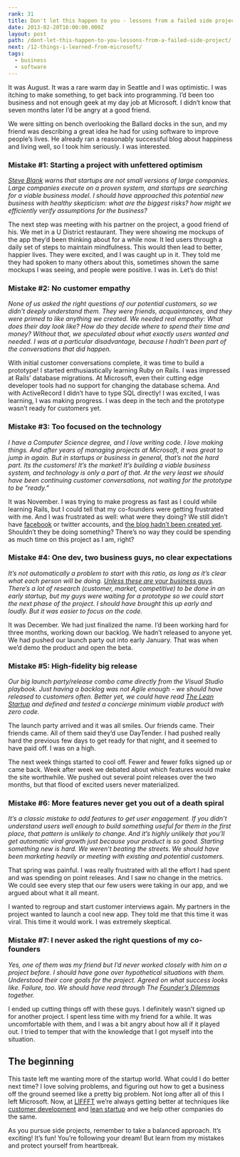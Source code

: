 ```yaml
---
rank: 31
title: Don't let this happen to you - lessons from a failed side project
date: 2013-02-20T16:00:00.000Z
layout: post
path: /dont-let-this-happen-to-you-lessons-from-a-failed-side-project/
next: /12-things-i-learned-from-microsoft/
tags:
  - business
  - software
---
```


It was August. It was a rare warm day in Seattle and I was optimistic. I was itching to make something, to get back into programming. I’d been too business and not enough geek at my day job at Microsoft. I didn’t know that seven months later I’d be angry at a good friend.

<div class='fold'></div>

We were sitting on bench overlooking the Ballard docks in the sun, and my friend was describing a great idea he had for using software to improve people’s lives. He already ran a reasonably successful blog about happiness and living well, so I took him seriously. I was interested.

### Mistake #1: Starting a project with unfettered optimism

_[Steve Blank](http://steveblank.com/) warns that startups are not small versions of large companies. Large companies execute on a proven system, and startups are searching for a viable business model. I should have approached this potential new business with healthy skepticism: what are the biggest risks? how might we efficiently verify assumptions for the business?_


The next step was meeting with his partner on the project, a good friend of his. We met in a U District restaurant. They were showing me mockups of the app they’d been thinking about for a while now. It led users through a daily set of steps to maintain mindfulness. This would then lead to better, happier lives. They were excited, and I was caught up in it. They told me they had spoken to many others about this, sometimes shown the same mockups I was seeing, and people were positive. I was in. Let’s do this!

### Mistake #2: No customer empathy

_None of us asked the right questions of our potential customers, so we didn’t deeply understand them. They were friends, acquaintances, and they were primed to like anything we created. We needed real empathy: What does their day look like? How do they decide where to spend their time and money? Without that, we speculated about what exactly users wanted and needed. I was at a particular disadvantage, because I hadn’t been part of the conversations that did happen._


With initial customer conversations complete, it was time to build a prototype! I started enthusiastically learning Ruby on Rails. I was impressed at Rails’ database migrations. At Microsoft, even their cutting edge developer tools had no support for changing the database schema. And with ActiveRecord I didn’t have to type SQL directly! I was excited, I was learning, I was making progress. I was deep in the tech and the prototype wasn’t ready for customers yet.

### Mistake #3: Too focused on the technology

_I have a Computer Science degree, and I love writing code. I love making things. And after years of managing projects at Microsoft, it was great to jump in again. But in startups or business in general, that’s not the hard part. Its the customers! It’s the market! It’s building a viable business system, and technology is only a part of that. At the very least we should have been continuing customer conversations, not waiting for the prototype to be “ready.”_


It was November. I was trying to make progress as fast as I could while learning Rails, but I could tell that my co-founders were getting frustrated with me. And I was frustrated as well: what were they doing? We still didn’t have [facebook](https://www.facebook.com/pages/DayTender/171843729523381) or twitter accounts, and [the blog hadn’t been created yet](http://daytender.blogspot.com/). Shouldn’t they be doing something? There’s no way they could be spending as much time on this project as I am, right?

### Mistake #4: One dev, two business guys, no clear expectations

_It’s not automatically a problem to start with this ratio, as long as it’s clear what each person will be doing. [Unless these are your business guys](http://www.youtube.com/watch?v=LMmdl4VltD4). There’s a lot of research (customer, market, competitive) to be done in an early startup, but my guys were waiting for a prototype so we could start the next phase of the project. I should have brought this up early and loudly. But it was easier to focus on the code._


It was December. We had just finalized the name. I’d been working hard for three months, working down our backlog. We hadn’t released to anyone yet. We had pushed our launch party out into early January. That was when we’d demo the product and open the beta.

### Mistake #5: High-fidelity big release

_Our big launch party/release combo came directly from the Visual Studio playbook. Just having a backlog was not Agile enough - we should have released to customers often. Better yet, we could have read [The Lean Startup](http://theleanstartup.com/) and defined and tested a concierge minimum viable product with zero code._

The launch party arrived and it was all smiles. Our friends came. Their friends came. All of them said they’d use DayTender. I had pushed really hard the previous few days to get ready for that night, and it seemed to have paid off. I was on a high.

The next week things started to cool off. Fewer and fewer folks signed up or came back. Week after week we debated about which features would make the site worthwhile. We pushed out several point releases over the two months, but that flood of excited users never materialized.

### Mistake #6: More features never get you out of a death spiral

_It’s a classic mistake to add features to get user engagement. If you didn’t understand users well enough to build something useful for them in the first place, that pattern is unlikely to change. And it’s highly unlikely that you’ll get automatic viral growth just because your product is so good. Starting something new is hard. We weren’t beating the streets. We should have been marketing heavily or meeting with existing and potential customers._

That spring was painful. I was really frustrated with all the effort I had spent and was spending on point releases. And I saw no change in the metrics. We could see every step that our few users were taking in our app, and we argued about what it all meant.

I wanted to regroup and start customer interviews again. My partners in the project wanted to launch a cool new app. They told me that this time it was viral. This time it would work. I was extremely skeptical.

### Mistake #7: I never asked the right questions of my co-founders

_Yes, one of them was my friend but I’d never worked closely with him on a project before. I should have gone over hypothetical situations with them. Understood their core goals for the project. Agreed on what success looks like. Failure, too. We should have read through The [Founder’s Dilemmas](http://www.amazon.com/Founders-Dilemmas-Anticipating-Foundation-Entrepreneurship/dp/0691149135) together._

I ended up cutting things off with these guys. I definitely wasn’t signed up for another project. I spent less time with my friend for a while. It was uncomfortable with them, and I was a bit angry about how all if it played out. I tried to temper that with the knowledge that I got myself into the situation.

## The beginning

This taste left me wanting more of the startup world. What could I do better next time? I love solving problems, and figuring out how to get a business off the ground seemed like a pretty big problem. Not long after all of this I left Microsoft. Now, at [LIFFFT](https://www.liffft.com/) we’re always getting better at techniques like [customer development](http://steveblank.com/category/customer-development/) and [lean startup](http://en.wikipedia.org/wiki/Lean_Startup) and we help other companies do the same.

As you pursue side projects, remember to take a balanced approach. It’s exciting! It’s fun! You’re following your dream! But learn from my mistakes and protect yourself from heartbreak.
